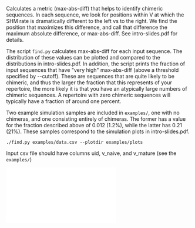 Calculates a metric (max-abs-diff) that helps to identify chimeric sequences.
In each sequence, we look for positions within V at which the SHM rate is dramatically different to the left vs to the right.
We find the position that maximizes this difference, and call that difference the maximum absolute difference, or max-abs-diff.
See intro-slides.pdf for details.

The script `find.py` calculates max-abs-diff for each input sequence.
The distribution of these values can be plotted and compared to the distributions in intro-slides.pdf.
In addition, the script prints the fraction of input sequences that have "very high" max-abs-diff (above a threshold specified by --cutoff).
These are sequences that are quite likely to be chimeric, and thus the larger the fraction that this represents of your repertoire, the more likely it is that you have an atypically large numbers of chimeric sequences.
A repertoire with zero chimeric sequences will typically have a fraction of around one percent.

Two example simulation samples are included in `examples/`, one with no chimeras, and one consisting entirely of chimeras.
The former has a value for the fraction described above of 0.012 (1.2%), while the latter has 0.21 (21%).
These samples correspond to the simulation plots in intro-slides.pdf.

`./find.py examples/data.csv --plotdir examples/plots`

Input csv file should have columns uid, v_naive, and v_mature (see the `examples/`)

![examples](examples/plots.html)

